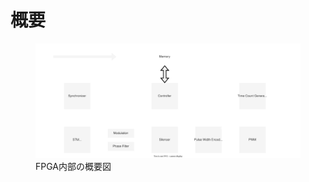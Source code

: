 # 概要

<figure>
  <a href="../../fig/Developers_Manual/FPGA/overview.svg" data-lightbox="image"><img src="../../fig/Developers_Manual/FPGA/overview.svg"/></a>
  <figcaption>FPGA内部の概要図</figcaption>
</figure>



